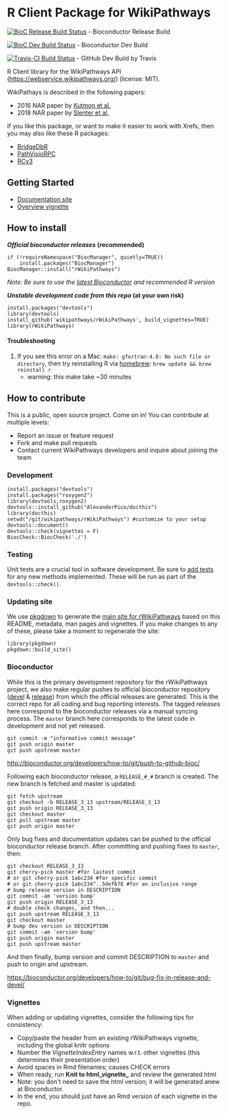 # R Client Package for WikiPathways
[![BioC Release Build Status](http://bioconductor.org/shields/build/release/bioc/rWikiPathways.svg)](http://bioconductor.org/checkResults/release/bioc-LATEST/rWikiPathways/) - Bioconductor Release Build

[![BioC Dev Build Status](http://bioconductor.org/shields/build/devel/bioc/rWikiPathways.svg)](http://bioconductor.org/checkResults/devel/bioc-LATEST/rWikiPathways/) - Bioconductor Dev Build

[![Travis-CI Build Status](https://travis-ci.org/wikipathways/rWikiPathways.svg?branch=master)](https://travis-ci.org/wikipathways/rWikiPathways) - GitHub Dev Build by Travis

R Client library for the WikiPathways API (https://webservice.wikipathways.org/) (license: MIT).

WikiPathays is described in the following papers:
* 2016 NAR paper by [Kutmon et al.](https://doi.org/10.1093/nar/gkv1024)
* 2018 NAR paper by [Slenter et al.](https://doi.or/10.1093/nar/gkx1064)

If you like this package, or want to make it easier to work with Xrefs, then
you may also like these R packages:

* [BridgeDbR](https://github.com/BiGCAT-UM/bridgedb-r)
* [PathVisioRPC](http://projects.bigcat.unimaas.nl/pathvisiorpc/)
* [RCy3](https://github.com/cytoscape/RCy3)

## Getting Started
* [Documentation site](https://wikipathways.github.io/rWikiPathways/index.html)
* [Overview vignette](articles/Overview.html)

## How to install
**_Official bioconductor releases_ (recommended)**
```
if (!requireNamespace("BiocManager", quietly=TRUE))
    install.packages("BiocManager")
BiocManager::install("rWikiPathways")
```
*Note: Be sure to use the [latest Bioconductor](https://www.bioconductor.org/install/) and recommended R version* 

**_Unstable development code from this repo_ (at your own risk)**
```
install.packages("devtools")
library(devtools)
install_github('wikipathways/rWikiPathways', build_vignettes=TRUE)
library(rWikiPathways)
```
#### Troubleshooting
1. If you see this error on a Mac: ```make: gfortran-4.8: No such file or directory```, then try reinstalling R via [homebrew](https://brew.sh/): ```brew update && brew reinstall r```
   * warning: this make take ~30 minutes

## How to contribute
This is a public, open source project. Come on in! You can contribute at multiple levels:

* Report an issue or feature request
* Fork and make pull requests
* Contact current WikiPathways developers and inquire about joining the team

### Development
```
install.packages("devtools")
install.packages("roxygen2") 
library(devtools,roxygen2)
devtools::install_github("AlexanderPico/docthis")
library(docthis)
setwd("/git/wikipathways/rWikiPathways") #customize to your setup
devtools::document()
devtools::check(vignettes = F)
BiocCheck::BiocCheck('./')
```

### Testing
Unit tests are a crucial tool in software development. Be sure to [add tests](tests/testthat) for any new methods implemented. These will be run as part of the `devtools::check()`. 

### Updating site
We use [pkgdown](https://pkgdown.r-lib.org/) to generate the [main site for rWikiPathways](https://wikipathways.github.io/rWikiPathways/index.html) based on this README, metadata, man pages and vignettes. If you make changes to any of these, please take a moment to regenerate the site:
```
library(pkgdown)
pkgdown::build_site()
```

### Bioconductor
While this is the primary development repository for the rWikiPathways project, we also make regular pushes to official bioconductor repository ([devel](http://bioconductor.org/packages/devel/bioc/html/rWikiPathways.html) & [release](http://bioconductor.org/packages/release/bioc/html/rWikiPathways.html)) from which the official releases are generated. This is the correct repo for all coding and bug reporting interests. The tagged releases here correspond to the bioconductor releases via a manual syncing process. The `master` branch here corresponds to the latest code in development and not yet released. 

```
git commit -m "informative commit message"
git push origin master
git push upstream master
```
http://bioconductor.org/developers/how-to/git/push-to-github-bioc/

Following each bioconductor release, a `RELEASE_#_#` branch is created. The new branch is fetched and master is updated:

```
git fetch upstream
git checkout -b RELEASE_3_13 upstream/RELEASE_3_13
git push origin RELEASE_3_13
git checkout master
git pull upstream master
git push origin master
```

Only bug fixes and documentation updates can be pushed to the official bioconductor release branch. After committing and pushing fixes to `master`, then:

```
git checkout RELEASE_3_13
git cherry-pick master #for lastest commit
# or git cherry-pick 1abc234 #for specific commit
# or git cherry-pick 1abc234^..5def678 #for an inclusive range
# bump release version in DESCRIPTION
git commit -am 'version bump'
git push origin RELEASE_3_13
# double check changes, and then...
git push upstream RELEASE_3_13
git checkout master
# bump dev version in DESCRIPTION
git commit -am 'version bump'
git push origin master
git push upstream master
```

And then finally, bump version and commit DESCRIPTION to `master` and push to origin and upstream.

https://bioconductor.org/developers/how-to/git/bug-fix-in-release-and-devel/

### Vignettes
When adding or updating vignettes, consider the following tips for consistency:
* Copy/paste the header from an existing rWikiPathways vignette, including the global knitr options
* Number the *VignetteIndexEntry* names w.r.t. other vignettes (this determines their presentation order)
* Avoid spaces in Rmd filenames; causes CHECK errors
* When ready, run **Knit to html_vignette_** and review the generated html
* Note: you don't need to save the html version; it will be generated anew at Bioconductor.
* In the end, you should just have an Rmd version of each vignette in the repo.

